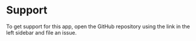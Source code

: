 # Support

To get support for this app, open the GitHub repository using the link in the left sidebar and file an issue.